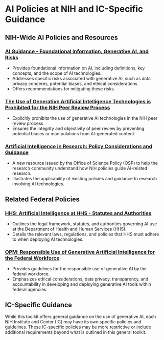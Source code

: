 # AI Policies at NIH and IC-Specific Guidance

## NIH-Wide AI Policies and Resources

### [AI Guidance - Foundational Information, Generative AI, and Risks](https://nih.sharepoint.com/sites/OD-CDATechnologyAvailabilityGuideCTAG/SitePages/AIGuidance_FoundationalInformationGenerativeAIRisks.aspx)

- Provides foundational information on AI, including definitions, key concepts, and the scope of AI technologies.
- Addresses specific risks associated with generative AI, such as data privacy concerns, potential biases, and ethical considerations.
- Offers recommendations for mitigating these risks.

### [The Use of Generative Artificial Intelligence Technologies is Prohibited for the NIH Peer Review Process](https://grants.nih.gov/grants/guide/notice-files/NOT-OD-23-149.html)

- Explicitly prohibits the use of generative AI technologies in the NIH peer review process.
- Ensures the integrity and objectivity of peer review by preventing potential biases or manipulations from AI-generated content.

### [Artificial Intelligence in Research: Policy Considerations and Guidance](https://osp.od.nih.gov/policies/artificial-intelligence/)

- A new resource issued by the Office of Science Policy (OSP) to help the research community understand how NIH policies guide AI-related research.
- Illustrates the applicability of existing policies and guidance to research involving AI technologies.

## Related Federal Policies

### [HHS: Artificial Intelligence at HHS - Statutes and Authorities](https://www.hhs.gov/programs/topic-sites/ai/statutes/index.html)

- Outlines the legal framework, statutes, and authorities governing AI use at the Department of Health and Human Services (HHS).
- Details the relevant laws, regulations, and policies that HHS must adhere to when deploying AI technologies.

### [OPM: Responsible Use of Generative Artificial Intelligence for the Federal Workforce](https://www.opm.gov/data/resources/ai-guidance/)

- Provides guidelines for the responsible use of generative AI by the federal workforce.
- Emphasizes ethical considerations, data privacy, transparency, and accountability in developing and deploying generative AI tools within federal agencies.

## IC-Specific Guidance

While this toolkit offers general guidance on the use of generative AI, each NIH Institute and Center (IC) may have its own specific policies and guidelines. These IC-specific policies may be more restrictive or include additional requirements beyond what is outlined in this general toolkit.
